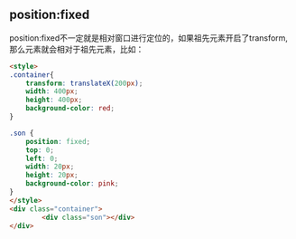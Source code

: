 ## position:fixed
position:fixed不一定就是相对窗口进行定位的，如果祖先元素开启了transform,那么元素就会相对于祖先元素，比如：
```html
<style>
.container{
    transform: translateX(200px);
    width: 400px;
    height: 400px;
    background-color: red;
}

.son {
    position: fixed;
    top: 0;
    left: 0;
    width: 20px;
    height: 20px;
    background-color: pink;
}   
</style>
<div class="container">
		<div class="son"></div>
</div>
```